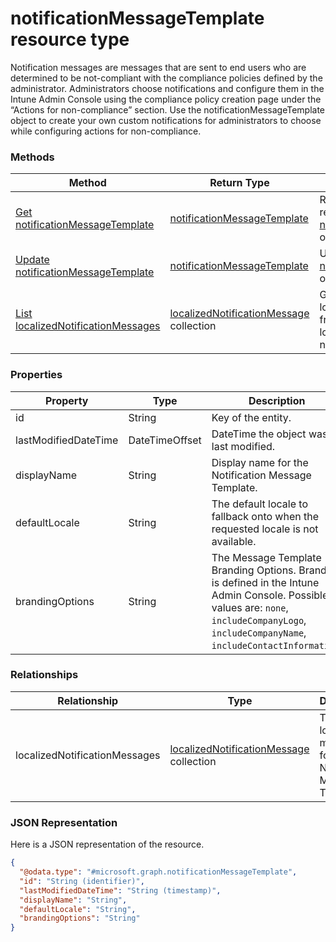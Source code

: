 ﻿# notificationMessageTemplate resource type

Notification messages are messages that are sent to end users who are determined to be not-compliant with the compliance policies defined by the administrator. Administrators choose notifications and configure them in the Intune Admin Console using the compliance policy creation page under the “Actions for non-compliance” section. Use the notificationMessageTemplate object to create your own custom notifications for administrators to choose while configuring actions for non-compliance.
### Methods
|Method|Return Type|Description|
|---|---|---|
|[Get notificationMessageTemplate](../api/intune_deviceconfig_notificationMessageTemplate_get.md)|[notificationMessageTemplate](../resources/intune_deviceconfig_notificationMessageTemplate.md)|Read properties and relationships of the [notificationMessageTemplate](../resources/intune_deviceconfig_notificationMessageTemplate.md) object.|
|[Update notificationMessageTemplate](../api/intune_deviceconfig_notificationMessageTemplate_update.md)|[notificationMessageTemplate](../resources/intune_deviceconfig_notificationMessageTemplate.md)|Update the properties of a [notificationMessageTemplate](../resources/intune_deviceconfig_notificationMessageTemplate.md) object.|
|[List localizedNotificationMessages](../api/intune_deviceconfig_notificationMessageTemplate_list_localizedNotificationMessage.md)|[localizedNotificationMessage](../resources/intune_deviceconfig_localizedNotificationMessage.md) collection|Get the localizedNotificationMessages from the localizedNotificationMessages navigation property.|

### Properties
|Property|Type|Description|
|---|---|---|
|id|String|Key of the entity.|
|lastModifiedDateTime|DateTimeOffset|DateTime the object was last modified.|
|displayName|String|Display name for the Notification Message Template.|
|defaultLocale|String|The default locale to fallback onto when the requested locale is not available.|
|brandingOptions|String|The Message Template Branding Options. Branding is defined in the Intune Admin Console. Possible values are: `none`, `includeCompanyLogo`, `includeCompanyName`, `includeContactInformation`.|

### Relationships
|Relationship|Type|Description|
|---|---|---|
|localizedNotificationMessages|[localizedNotificationMessage](../resources/intune_deviceconfig_localizedNotificationMessage.md) collection|The list of localized messages for this Notification Message Template.|

### JSON Representation
Here is a JSON representation of the resource.
<!-- {
  "blockType": "resource",
  "keyProperty": "id",
  "@odata.type": "microsoft.graph.notificationMessageTemplate"
}
-->
```json
{
  "@odata.type": "#microsoft.graph.notificationMessageTemplate",
  "id": "String (identifier)",
  "lastModifiedDateTime": "String (timestamp)",
  "displayName": "String",
  "defaultLocale": "String",
  "brandingOptions": "String"
}
```


